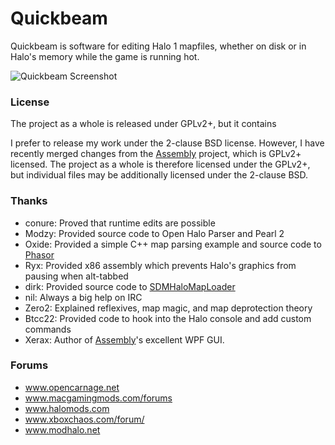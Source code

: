 # Quickbeam

Quickbeam is software for editing Halo 1 mapfiles, whether on disk or in Halo's
memory while the game is running hot.

![Quickbeam Screenshot](http://i.imgur.com/5Mt6pM6.png)

### License

The project as a whole is released under GPLv2+, but it contains

I prefer to release my work under the 2-clause BSD license. However, I
have recently merged changes from the [Assembly](https://github.com/XboxChaos/Assembly)
project, which is GPLv2+ licensed. The project as a whole is therefore
licensed under the GPLv2+, but individual files may be additionally
licensed under the 2-clause BSD.

### Thanks

- conure: Proved that runtime edits are possible
- Modzy: Provided source code to Open Halo Parser and Pearl 2
- Oxide: Provided a simple C++ map parsing example and source code to [Phasor](https://github.com/urbanyoung/Phasor)
- Ryx: Provided x86 assembly which prevents Halo's graphics from pausing when alt-tabbed
- dirk: Provided source code to [SDMHaloMapLoader](https://github.com/samdmarshall/SDMHaloMapLoader)
- nil: Always a big help on IRC
- Zero2: Explained reflexives, map magic, and map deprotection theory
- Btcc22: Provided code to hook into the Halo console and add custom commands
- Xerax: Author of [Assembly](https://github.com/XboxChaos/Assembly)'s excellent WPF GUI.

### Forums

- www.opencarnage.net
- www.macgamingmods.com/forums
- www.halomods.com
- www.xboxchaos.com/forum/
- www.modhalo.net

